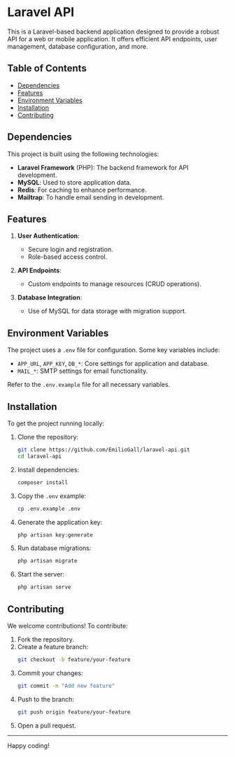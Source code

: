 # Laravel API

This is a Laravel-based backend application designed to provide a robust API for a web or mobile application. It offers efficient API endpoints, user management, database configuration, and more.

## Table of Contents

- [Dependencies](#dependencies)
- [Features](#features)
- [Environment Variables](#environment-variables)
- [Installation](#installation)
- [Contributing](#contributing)

## Dependencies

This project is built using the following technologies:

- **Laravel Framework** (PHP): The backend framework for API development.
- **MySQL**: Used to store application data.
- **Redis**: For caching to enhance performance.
- **Mailtrap**: To handle email sending in development.

## Features

1. **User Authentication**:
   - Secure login and registration.
   - Role-based access control.

2. **API Endpoints**:
   - Custom endpoints to manage resources (CRUD operations).

3. **Database Integration**:
   - Use of MySQL for data storage with migration support.

## Environment Variables

The project uses a `.env` file for configuration. Some key variables include:

- `APP_URL`, `APP_KEY`, `DB_*`: Core settings for application and database.
- `MAIL_*`: SMTP settings for email functionality.

Refer to the `.env.example` file for all necessary variables.

## Installation

To get the project running locally:

1. Clone the repository:
   ```bash
   git clone https://github.com/EmilioGall/laravel-api.git
   cd laravel-api
   ```

2. Install dependencies:
   ```bash
   composer install
   ```

3. Copy the `.env` example:
   ```bash
   cp .env.example .env
   ```

4. Generate the application key:
   ```bash
   php artisan key:generate
   ```

5. Run database migrations:
   ```bash
   php artisan migrate
   ```

6. Start the server:
   ```bash
   php artisan serve
   ```

## Contributing

We welcome contributions! To contribute:

1. Fork the repository.
2. Create a feature branch:
   ```bash
   git checkout -b feature/your-feature
   ```
3. Commit your changes:
   ```bash
   git commit -m "Add new feature"
   ```
4. Push to the branch:
   ```bash
   git push origin feature/your-feature
   ```
5. Open a pull request.

---

Happy coding!
